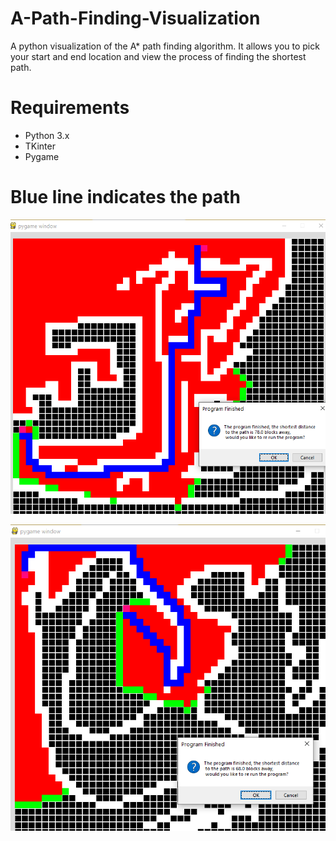 # A-Path-Finding-Visualization
A python visualization of the A* path finding algorithm. It allows you to pick your start and end location and view the process of finding the shortest path.

# Requirements
- Python 3.x
- TKinter
- Pygame

# Blue line indicates the path


![Screenshot of the visulizer](https://github.com/likthvishal/A-Star-algorithm-visualizer/blob/master/image2.PNG)


![Screenshot of the visulizer](https://github.com/likthvishal/A-Star-algorithm-visualizer/blob/master/image.PNG)


